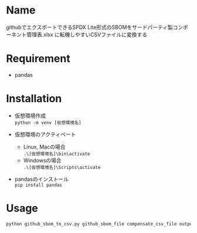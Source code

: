 # Name

githubでエクスポートできるSPDX Lite形式のSBOMをサードパーティ製コンポーネント管理表.xlsx
に転機しやすいCSVファイルに変換する

# Requirement

* pandas

# Installation

- 仮想環境作成  
`python -m venv [仮想環境名]`

- 仮想環境のアクティベート 
  - Linux, Macの場合  
    `.\[仮想環境名]\bin\activate`
  - Windowsの場合  
    `.\[仮想環境名]\Scripts\activate`

- pandasのインストール  
  `pip install pandas`


# Usage

```bash
python github_sbom_to_csv.py github_sbom_file compensate_csv_file output_csv_file
```
